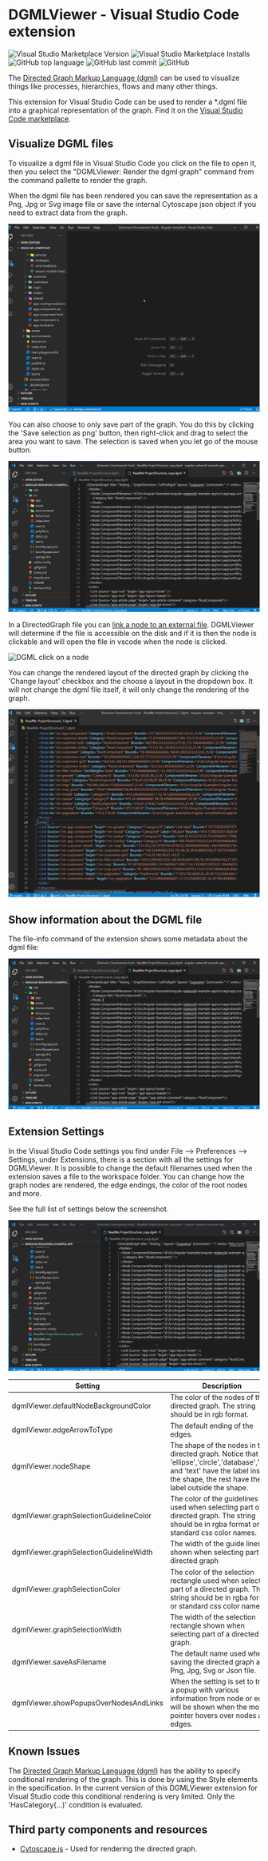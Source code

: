 # DGMLViewer - Visual Studio Code extension

![Visual Studio Marketplace Version](https://img.shields.io/visual-studio-marketplace/v/coderAllan.vscode-dgmlviewer) ![Visual Studio Marketplace Installs](https://img.shields.io/visual-studio-marketplace/i/coderAllan.vscode-dgmlviewer) ![GitHub top language](https://img.shields.io/github/languages/top/CoderAllan/vscode-dgmlviewer.svg) ![GitHub last commit](https://img.shields.io/github/last-commit/CoderAllan/vscode-dgmlviewer.svg) ![GitHub](https://img.shields.io/github/license/CoderAllan/vscode-dgmlviewer.svg)

The [Directed Graph Markup Language (dgml)](https://en.wikipedia.org/wiki/DGML) can be used to visualize things like processes, hierarchies, flows and many other things.

This extension for Visual Studio Code can be used to render a *.dgml file into a graphical representation of the graph. Find it on the [Visual Studio Code marketplace](https://marketplace.visualstudio.com/items?itemName=coderAllan.vscode-dgmlviewer).

## Visualize DGML files

To visualize a dgml file in Visual Studio Code you click on the file to open it, then you select the "DGMLViewer: Render the dgml graph" command from the command pallette to render the graph.

When the dgml file has been rendered you can save the representation as a Png, Jpg or Svg image file or save the internal Cytoscape json object if you need to extract data from the graph.

![DGML save graph to a Png, Jpg, Svg or Json file](https://github.com/CoderAllan/vscode-dgmlviewer/raw/main/images/dgmlViewer_save.gif)

You can also choose to only save part of the graph. You do this by clicking the 'Save selection as png' button, then right-click and drag to select the area you want to save. The selection is saved when you let go of the mouse button.

![DGML save selection to Png file](https://github.com/CoderAllan/vscode-dgmlviewer/raw/main/images/dgmlViewer_saveSelection.gif)

In a DirectedGraph file you can [link a node to  an external file](https://docs.microsoft.com/en-us/previous-versions/visualstudio/visual-studio-2015/modeling/customize-code-maps-by-editing-the-dgml-files?view=vs-2015#to-link-a-document-or-url-to-a-code-element"). DGMLViewer will determine if the file is accessible on the disk and if it is then the node is clickable and will open the file in vscode when the node is clicked.

![DGML click on a node](https://github.com/CoderAllan/vscode-dgmlviewer/raw/main/images/dgmlViewer_clickOnNodes.gif)

You can change the rendered layout of the directed graph by clicking the 'Change layout' checkbox and the choose a layout in the dropdown box. It will not change the dgml file itself, it will only change the rendering of the graph.

![DGML change layout](https://github.com/CoderAllan/vscode-dgmlviewer/raw/main/images/dgmlViewer_changeLayout.gif)

## Show information about the DGML file

The file-info command of the extension shows some metadata about the dgml file:

![DGML file info](https://github.com/CoderAllan/vscode-dgmlviewer/raw/main/images/dgmlViewer_fileinfo.gif)

## Extension Settings

In the Visual Studio Code settings you find under File --> Preferences --> Settings, under Extensions, there is a section with all the settings for DGMLViewer. It is possible to change the default filenames used when the extension saves a file to the workspace folder. You can change how the graph nodes are rendered, the edge endings, the color of the root nodes and more.

See the full list of settings below the screenshot.

![DGMLViewer settings](https://github.com/CoderAllan/vscode-dgmlviewer/raw/main/images/dgmlViewer_settings.gif)

| Setting | Description |
| --- | --- |
| dgmlViewer.defaultNodeBackgroundColor | The color of the nodes of the directed graph. The string should be in rgb format. |
| dgmlViewer.edgeArrowToType | The default ending of the edges. |
| dgmlViewer.nodeShape | The shape of the nodes in the directed graph. Notice that 'ellipse','circle','database','box' and 'text' have the label inside the shape, the rest have the label outside the shape. |
| dgmlViewer.graphSelectionGuidelineColor | The color of the guidelines used when selecting part of a directed graph. The string should be in rgba format or standard css color names. |
| dgmlViewer.graphSelectionGuidelineWidth | The width of the guide lines shown when selecting part of a directed graph |
| dgmlViewer.graphSelectionColor | The color of the selection rectangle used when selecting part of a directed graph. The string should be in rgba format or standard css color names. |
| dgmlViewer.graphSelectionWidth | The width of the selection rectangle shown when selecting part of a directed graph. |
| dgmlViewer.saveAsFilename | The default name used when saving the directed graph as a Png, Jpg, Svg or Json file. |
| dgmlViewer.showPopupsOverNodesAndLinks | When the setting is set to true a popup with various information from node or edge will be shown when the mouse pointer hovers over nodes and edges. |

## Known Issues

The [Directed Graph Markup Language (dgml)](https://en.wikipedia.org/wiki/DGML) has the ability to specify conditional rendering of the graph. This is done by using the Style elements in the specification. In the current version of this DGMLViewer extension for Visual Studio code this conditional rendering is very limited. Only the 'HasCategory(...)' condition is evaluated.

## Third party components and resources

* [Cytoscape.js](https://js.cytoscape.org/) - Used for rendering the directed graph.
